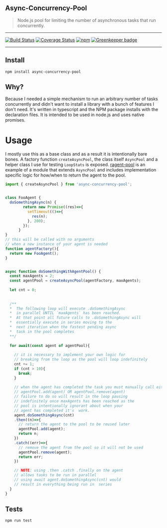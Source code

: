 ## Async-Concurrency-Pool

>Node.js pool for limiting the number of asynchronous tasks that run concurrently. 


---

[![Build Status](https://travis-ci.org/ryderbrooks/async-concurrency-pool.svg?branch=master)](https://travis-ci.org/ryderbrooks/agent-pool)
[![Coverage Status](https://coveralls.io/repos/github/ryderbrooks/async-concurrency-pool/badge.svg?branch=master)](https://coveralls.io/github/ryderbrooks/async-concurrency-pool?branch=master)
[![npm](https://img.shields.io/npm/v/ragent-pool.svg)](https://www.npmjs.com/package/async-concurrency-pool)
[![Greenkeeper badge](https://badges.greenkeeper.io/ryderbrooks/async-concurrency-pool.svg)](https://greenkeeper.io/)

---



## Install
```npm install async-concurrency-pool```

## Why?

Because I needed a simple mechanism to run an arbitrary number of tasks concurrently 
and didn't want to install a library with a bunch of features I don't need. It's 
written in typescript and the NPM package installs with the declaration files. It is 
intended to be used in node.js and uses native promises.
 

# Usage
I mostly use this as a base class and as a result it is intentionally bare bones. 
A factory function `createAsyncPool`, the class itself `AsyncPool` and a helper class I
 use for testing `LoopStats` is exposed. [ragent-pool](https://github.com/ryderbrooks/ragent-pool.git) is an example of a module that extends `AsyncPool` and includes implementation specific logic for how/when to return the agent to the pool. 

```javascript
import { createAsyncPool } from 'async-concurrency-pool';


class FooAgent {
  doSomethingAsync(n) {
        return new Promise((res)=>{
          setTimeout(()=>{
            res(n);
          }, 200);
        });
      }     
}
// this will be called with no arguments
// when a new instance of your agent is needed 
function agentFactory(){
  return new FooAgent();
}


async function doSomethingWithAgentPool() {
  const maxAgents = 2;
  const agentPool = createAsyncPool(agentFactory, maxAgents);
  
  let cnt = 0;
  
  
  /**
  *  The following loop will execute .doSomethingAsync 
  *  in parallel UNTIL `maxAgents` has been reached. 
  *  At that point all future calls to .doSomethingAsync will
  *  essentially execute in series moving to the 
  *  next iteration when the fastest pending async
  *  task in the pool completes
  **/
  
  for await(const agent of agentPool){
    
    // it is necessary to implement your own logic for 
    // breaking from the loop as the pool will loop indefinitely
    cnt += 1;
    if (cnt > 10){
      break;
    }
    
    // when the agent has completed the task you must manually call either
    // agentPool.add(agent) OR agentPool.remove(agent)
    // failure to do so will result in the loop pausing 
    // indefinitely once maxAgents has been reached as the 
    // pool is intentionally ignorant about when your 
    // agent has completed it's  work.
    agent.doSomethingAsync(cnt)
    .then((n)=>{
      // return the agent to the pool to be reused later
      agentPool.add(agent);
      return n;
    })
    .catch((err)=>{
      // remove the agent from the pool so it will not be used 
      agentPool.remove(agent);
      return err;
    })

    // NOTE: using .then .catch .finally on the agent 
    // allows tasks to be run in parallel 
    // using await agent.doSomethingAsync(cnt) would
    // result in everything being run in  series    
  }
}
```

## Tests

```npm run test```
